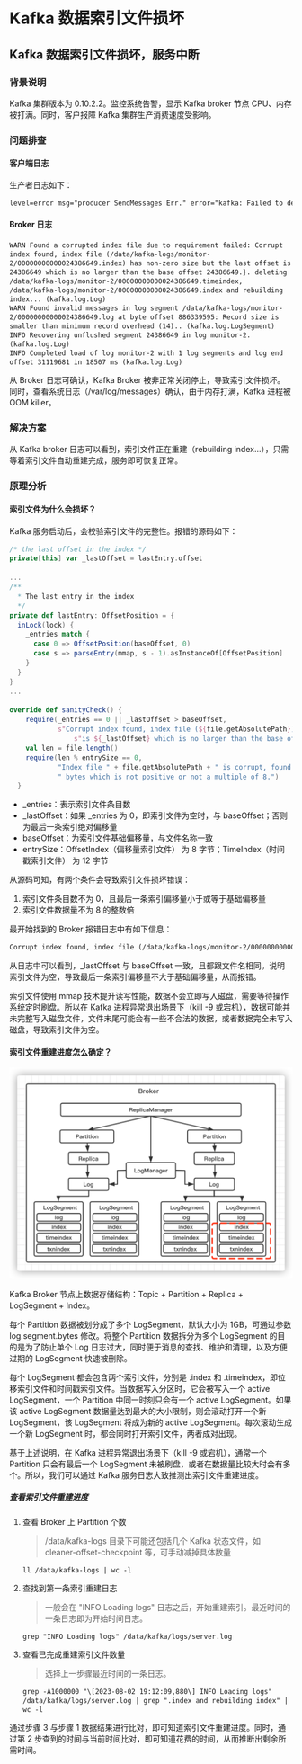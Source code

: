 # Kafka 数据索引文件损坏


## Kafka 数据索引文件损坏，服务中断

### 背景说明

Kafka 集群版本为 0.10.2.2。监控系统告警，显示 Kafka broker 节点 CPU、内存被打满。同时，客户报障 Kafka 集群生产消费速度受影响。

### 问题排查

#### 客户端日志

生产者日志如下：

```txt
level=error msg="producer SendMessages Err." error="kafka: Failed to deliver 175 messages."
```

#### Broker 日志

```Text
WARN Found a corrupted index file due to requirement failed: Corrupt index found, index file (/data/kafka-logs/monitor-2/00000000000024386649.index) has non-zero size but the last offset is 24386649 which is no larger than the base offset 24386649.}. deleting /data/kafka-logs/monitor-2/00000000000024386649.timeindex, /data/kafka-logs/monitor-2/00000000000024386649.index and rebuilding index... (kafka.log.Log)
WARN Found invalid messages in log segment /data/kafka-logs/monitor-2/00000000000024386649.log at byte offset 886339595: Record size is smaller than minimum record overhead (14).. (kafka.log.LogSegment)
INFO Recovering unflushed segment 24386649 in log monitor-2. (kafka.log.Log)
INFO Completed load of log monitor-2 with 1 log segments and log end offset 31119681 in 18507 ms (kafka.log.Log)
```

从 Broker 日志可确认，Kafka Broker 被非正常关闭停止，导致索引文件损坏。同时，查看系统日志（/var/log/messages）确认，由于内存打满，Kafka 进程被 OOM killer。

### 解决方案

从 Kafka broker 日志可以看到，索引文件正在重建（rebuilding index...），只需等着索引文件自动重建完成，服务即可恢复正常。

### 原理分析

#### 索引文件为什么会损坏？

Kafka 服务启动后，会校验索引文件的完整性。报错的源码如下：

```scala
/* the last offset in the index */
private[this] var _lastOffset = lastEntry.offset

...
/**
  * The last entry in the index
  */
private def lastEntry: OffsetPosition = {
  inLock(lock) {
    _entries match {
      case 0 => OffsetPosition(baseOffset, 0)
      case s => parseEntry(mmap, s - 1).asInstanceOf[OffsetPosition]
    }
  }
}
...

override def sanityCheck() {
    require(_entries == 0 || _lastOffset > baseOffset,
            s"Corrupt index found, index file (${file.getAbsolutePath}) has non-zero size but the last offset " +
                s"is ${_lastOffset} which is no larger than the base offset $baseOffset.")
    val len = file.length()
    require(len % entrySize == 0,
            "Index file " + file.getAbsolutePath + " is corrupt, found " + len +
            " bytes which is not positive or not a multiple of 8.")
  }
```

- \_entries：表示索引文件条目数
- \_lastOffset：如果 \_entries 为 0，即索引文件为空时，与 baseOffset；否则为最后一条索引绝对偏移量
- baseOffset：为索引文件基础偏移量，与文件名称一致
- entrySize：OffsetIndex（偏移量索引文件） 为 8 字节；TimeIndex（时间戳索引文件） 为 12 字节

从源码可知，有两个条件会导致索引文件损坏错误：

1. 索引文件条目数不为 0，且最后一条索引偏移量小于或等于基础偏移量
2. 索引文件数据量不为 8 的整数倍

最开始找到的 Broker 报错日志中有如下信息：

```txt
Corrupt index found, index file (/data/kafka-logs/monitor-2/00000000000024386649.index) has non-zero size but the last offset is 24386649 which is no larger than the base offset 24386649.}
```

从日志中可以看到，_lastOffset 与 baseOffset 一致，且都跟文件名相同。说明索引文件为空，导致最后一条索引偏移量不大于基础偏移量，从而报错。

索引文件使用 mmap 技术提升读写性能，数据不会立即写入磁盘，需要等待操作系统定时刷盘。所以在 Kafka 进程异常退出场景下（kill -9 或宕机），数据可能并未完整写入磁盘文件，文件末尾可能会有一些不合法的数据，或者数据完全未写入磁盘，导致索引文件为空。

#### 索引文件重建进度怎么确定？

![corrupted_index_file_01](./corrupted_index_file_01.png "corrupted_index_file_01")

Kafka Broker 节点上数据存储结构：Topic + Partition + Replica + LogSegment + Index。

每个 Partition 数据被划分成了多个 LogSegment，默认大小为 1GB，可通过参数 log.segment.bytes 修改。将整个 Partition 数据拆分为多个 LogSegment 的目的是为了防止单个 Log 日志过大，同时便于消息的查找、维护和清理，以及方便过期的 LogSegment 快速被删除。

每个 LogSegment 都会包含两个索引文件，分别是 .index 和 .timeindex，即位移索引文件和时间戳索引文件。当数据写入分区时，它会被写入一个 active LogSegment，一个 Partition 中同一时刻只会有一个 active LogSegment。如果该 active LogSegment 数据量达到最大的大小限制，则会滚动打开一个新 LogSegment，该 LogSegment 将成为新的 active LogSegment。每次滚动生成一个新 LogSegment 时，都会同时打开索引文件，两者成对出现。

基于上述说明，在 Kafka 进程异常退出场景下（kill -9 或宕机），通常一个 Partition 只会有最后一个 LogSegment 未被刷盘，或者在数据量比较大时会有多个。所以，我们可以通过 Kafka 服务日志大致推测出索引文件重建进度。

##### 查看索引文件重建进度

1. 查看 Broker 上 Partition 个数

    > /data/kafka-logs 目录下可能还包括几个 Kafka 状态文件，如 cleaner-offset-checkpoint 等，可手动减掉具体数量

    ```shell
    ll /data/kafka-logs | wc -l
    ```

2. 查找到第一条索引重建日志

    > 一般会在 "INFO Loading logs" 日志之后，开始重建索引。最近时间的一条日志即为开始时间日志。

    ```shell
    grep "INFO Loading logs" /data/kafka/logs/server.log
    ```

3. 查看已完成重建索引文件数量

    > 选择上一步骤最近时间的一条日志。

    ```shell
    grep -A1000000 "\[2023-08-02 19:12:09,880\] INFO Loading logs" /data/kafka/logs/server.log | grep ".index and rebuilding index" | wc -l
    ```

通过步骤 3 与步骤 1 数据结果进行比对，即可知道索引文件重建进度。同时，通过第 2 步查到的时间与当前时间比对，即可知道花费的时间，从而推断出剩余所需时间。

